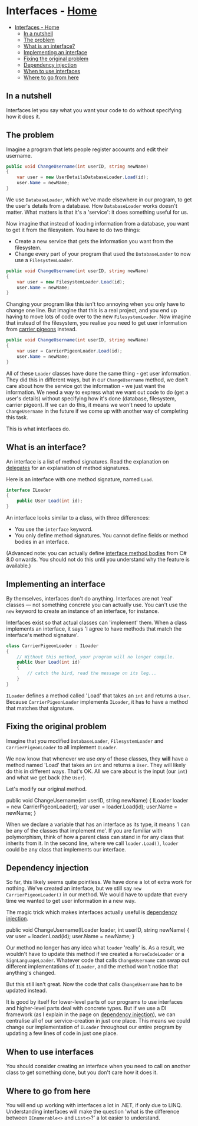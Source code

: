 <!-- title: Interfaces -->
# Interfaces - [Home](../index.md)

- [Interfaces - Home](#interfaces---home)
  - [In a nutshell](#in-a-nutshell)
  - [The problem](#the-problem)
  - [What is an interface?](#what-is-an-interface)
  - [Implementing an interface](#implementing-an-interface)
  - [Fixing the original problem](#fixing-the-original-problem)
  - [Dependency injection](#dependency-injection)
  - [When to use interfaces](#when-to-use-interfaces)
  - [Where to go from here](#where-to-go-from-here)

## In a nutshell

Interfaces let you say what you want your code to do without specifying how it does it.

## The problem

Imagine a program that lets people register accounts and edit their username.

```csharp
public void ChangeUsername(int userID, string newName)
{
    var user = new UserDetailsDatabaseLoader.Load(id);
    user.Name = newName;
}
```

We use `DatabaseLoader`, which we've made elsewhere in our program, to get the user's details from a database. How `DatabaseLoader` works doesn't matter. What matters is that it's a 'service': it does something useful for us.

Now imagine that instead of loading information from a database, you want to get it from the filesystem. You have to do two things:

- Create a new service that gets the information you want from the filesystem.
- Change every part of your program that used the `DatabaseLoader` to now use a `FilesystemLoader`.

```csharp
public void ChangeUsername(int userID, string newName)
{
    var user = new FilesystemLoader.Load(id);
    user.Name = newName;
}
```

Changing your program like this isn't too annoying when you only have to change one line. But imagine that this is a real project, and you end up having to move lots of code over to the new `FilesystemLoader`. Now imagine that instead of the filesystem, you realise you need to get user information from [carrier pigeons](https://en.wikipedia.org/wiki/Homing_pigeon) instead.

```csharp
public void ChangeUsername(int userID, string newName)
{
    var user = CarrierPigeonLoader.Load(id);
    user.Name = newName;
}
```

All of these `Loader` classes have done the same thing - get user information. They did this in different ways, but in our `ChangeUsername` method, we don't care about how the service got the information - we just want the information. We need a way to express what we want out code to do (get a user's details) without specifying how it's done (database, filesystem, carrier pigeon).
If we can do this, it means we won't need to update `ChangeUsername` in the future if we come up with another way of completing this task.

This is what interfaces do.

## What is an interface?

An interface is a list of method signatures. Read the explanation on [delegates](delegates.md) for an explanation of method signatures.

Here is an interface with one method signature, named `Load`.

```csharp
interface ILoader
{
    public User Load(int id);
}
```

An interface looks similar to a class, with three differences:

- You use the `interface` keyword.
- You only define method signatures. You cannot define fields or method bodies in an interface.

(Advanced note: you can actually define [interface method bodies](https://www.infoq.com/articles/default-interface-methods-cs8/) from C# 8.0 onwards. You should not do this until you understand why the feature is available.)

## Implementing an interface

By themselves, interfaces don't do anything. Interfaces are not 'real' classes — not something concrete you can actually use. You can't use the `new` keyword to create an instance of an interface, for instance.

Interfaces exist so that actual classes can 'implement' them. When a class implements an interface, it says 'I agree to have methods that match the interface's method signature'.

```csharp
class CarrierPigeonLoader : ILoader
{
    // Without this method, your program will no longer compile.
    public User Load(int id)
    {
        // catch the bird, read the message on its leg...
    }
}
```

`ILoader` defines a method called 'Load' that takes an `int` and returns a `User`.
Because `CarrierPigeonLoader` implements `ILoader`, it has to have a method that matches that signature.

## Fixing the original problem

Imagine that you modified `DatabaseLoader`, `FilesystemLoader` and `CarrierPigeonLoader` to all implement `ILoader`.

We now know that whenever we use *any* of those classes, they **will** have a method named 'Load' that takes an `int` and returns a `User`. They will likely do this in different ways. That's OK. All we care about is the input (our `int`) and what we get back (the `User`).

Let's modify our original method.

public void ChangeUsername(int userID, string newName)
{
    ILoader loader = new CarrierPigeonLoader();
    var user = loader.Load(id);
    user.Name = newName;
}

When we declare a variable that has an interface as its type, it means 'I can be any of the classes that implement me'. If you are familiar with polymorphism, think of how a parent class can stand in for any class that inherits from it. In the second line, where we call `loader.Load()`, `loader` could be any class that implements our interface.

## Dependency injection

So far, this likely seems quite pointless. We have done a lot of extra work for nothing. We've created an interface, but we still say `new CarrierPigeonLoader()` in our method. We would have to update that every time we wanted to get user information in a new way.

The magic trick which makes interfaces actually useful is [dependency injection](dependency-injection.md).

public void ChangeUsername(ILoader loader, int userID, string newName)
{
    var user = loader.Load(id);
    user.Name = newName;
}

Our method no longer has any idea what `loader` 'really' is. As a result, we wouldn't have to update this method if we created a `MorseCodeLoader` or a `SignLanguageLoader`. Whatever code that calls `ChangeUsername` can swap out different implementations of `ILoader`, and the method won't notice that anything's changed.

But this still isn't great. Now the code that calls `ChangeUsername` has to be updated instead.

It is good by itself for lower-level parts of our programs to use interfaces and higher-level parts deal with concrete types. But if we use a DI framework (as I explain in the page on [dependency injection](dependency-injection.md)), we can centralise all of our service-creation in just one place. This means we could change our implementation of `ILoader` throughout our entire program by updating a few lines of code in just one place.

## When to use interfaces

You should consider creating an interface when you need to call on another class to get something done, but you don't care how it does it.

## Where to go from here

You will end up working with interfaces a lot in .NET, if only due to LINQ. Understanding interfaces will make the question 'what is the difference between `IEnumerable<>` and `List<>`?' a lot easier to understand.
